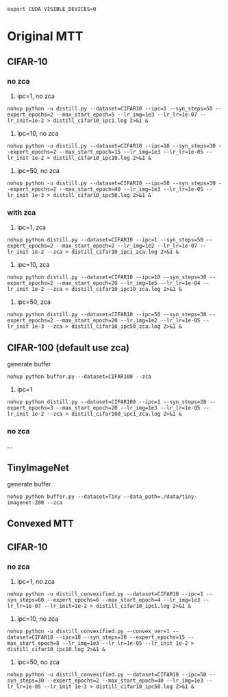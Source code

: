 ```bush
export CUDA_VISIBLE_DEVICES=0
```

# Original MTT

## CIFAR-10

### no zca

1. ipc=1, no zca
```bush
nohup python -u distill.py --dataset=CIFAR10 --ipc=1 --syn_steps=50 --expert_epochs=2 --max_start_epoch=5 --lr_img=1e3 --lr_lr=1e-07 --lr_init=1e-2 > distill_cifar10_ipc1.log 2>&1 &
```

1. ipc=10, no zca
```bush
nohup python -u distill.py --dataset=CIFAR10 --ipc=10 --syn_steps=30 --expert_epochs=2 --max_start_epoch=15 --lr_img=1e3 --lr_lr=1e-05 --lr_init 1e-2 > distill_cifar10_ipc10.log 2>&1 &
```

1. ipc=50, no zca
```bush
nohup python -u distill.py --dataset=CIFAR10 --ipc=50 --syn_steps=30 --expert_epochs=2 --max_start_epoch=40 --lr_img=1e3 --lr_lr=1e-05 --lr_init 1e-3 > distill_cifar10_ipc50.log 2>&1 &
```

### with zca

1. ipc=1, zca
```bush
nohup python distill.py --dataset=CIFAR10 --ipc=1 --syn_steps=50 --expert_epochs=2 --max_start_epoch=2 --lr_img=1e2 --lr_lr=1e-07 --lr_init 1e-2 --zca > distill_cifar10_ipc1_zca.log 2>&1 &
```

1. ipc=10, zca
```bush
nohup python distill.py --dataset=CIFAR10 --ipc=10 --syn_steps=30 --expert_epochs=2 --max_start_epoch=20 --lr_img=1e5 --lr_lr=1e-04 --lr_init 1e-2 --zca > distill_cifar10_ipc10_zca.log 2>&1 &
```

1. ipc=50, zca
```bush
nohup python distill.py --dataset=CIFAR10 --ipc=50 --syn_steps=30 --expert_epochs=2 --max_start_epoch=20 --lr_img=1e2 --lr_lr=1e-05 --lr_init 1e-3 --zca > distill_cifar10_ipc50_zca.log 2>&1 &
```

## CIFAR-100 (default use zca)

generate buffer
```bush
nohup python buffer.py --dataset=CIFAR100 --zca 
```

1. ipc=1
```bush
nohup python distill.py --dataset=CIFAR100 --ipc=1 --syn_steps=20 --expert_epochs=3 --max_start_epoch=20 --lr_img=1e3 --lr_lr=1e-05 --lr_init 1e-2 --zca > distill_cifar100_ipc1_zca.log 2>&1 &
```

### no zca
...

## TinyImageNet

generate buffer
```bush
nohup python buffer.py --dataset=Tiny --data_path=./data/tiny-imagenet-200 --zca
```


## Convexed MTT

## CIFAR-10

### no zca

1. ipc=1, no zca
```bush
nohup python -u distill_convexified.py --dataset=CIFAR10 --ipc=1 --syn_steps=60 --expert_epochs=6 --max_start_epoch=4 --lr_img=1e3 --lr_lr=1e-07 --lr_init=1e-2 > distill_cifar10_ipc1.log 2>&1 &
```

1. ipc=10, no zca
```bush
nohup python -u distill_convexified.py --convex_ver=1 --dataset=CIFAR10 --ipc=10 --syn_steps=30 --expert_epochs=15 --max_start_epoch=8 --lr_img=1e3 --lr_lr=1e-05 --lr_init 1e-2 > distill_cifar10_ipc10.log 2>&1 &
```

1. ipc=50, no zca
```bush
nohup python -u distill_convexified.py --dataset=CIFAR10 --ipc=50 --syn_steps=30 --expert_epochs=2 --max_start_epoch=40 --lr_img=1e3 --lr_lr=1e-05 --lr_init 1e-3 > distill_cifar10_ipc50.log 2>&1 &
```
